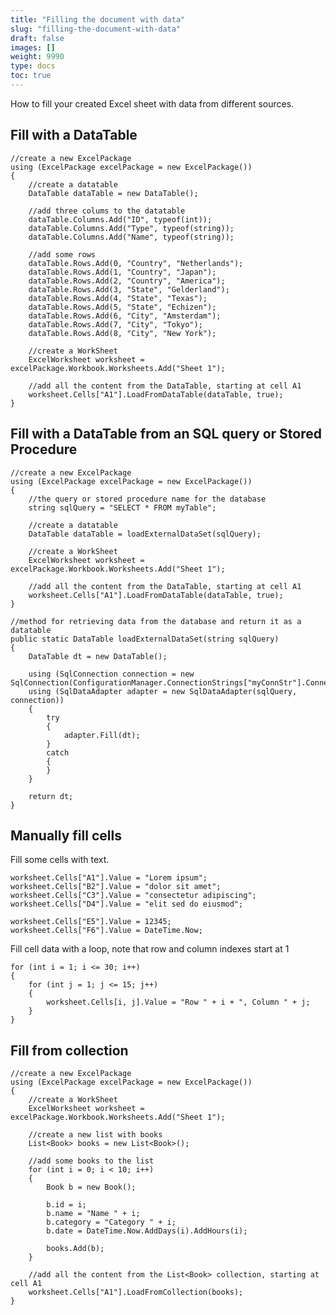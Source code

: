 ```yaml
---
title: "Filling the document with data"
slug: "filling-the-document-with-data"
draft: false
images: []
weight: 9990
type: docs
toc: true
---
```


How to fill your created Excel sheet with data from different sources.

## Fill with a DataTable
    //create a new ExcelPackage
    using (ExcelPackage excelPackage = new ExcelPackage())
    {
        //create a datatable
        DataTable dataTable = new DataTable();
    
        //add three colums to the datatable
        dataTable.Columns.Add("ID", typeof(int));
        dataTable.Columns.Add("Type", typeof(string));
        dataTable.Columns.Add("Name", typeof(string));
    
        //add some rows
        dataTable.Rows.Add(0, "Country", "Netherlands");
        dataTable.Rows.Add(1, "Country", "Japan");
        dataTable.Rows.Add(2, "Country", "America");
        dataTable.Rows.Add(3, "State", "Gelderland");
        dataTable.Rows.Add(4, "State", "Texas");
        dataTable.Rows.Add(5, "State", "Echizen");
        dataTable.Rows.Add(6, "City", "Amsterdam");
        dataTable.Rows.Add(7, "City", "Tokyo");
        dataTable.Rows.Add(8, "City", "New York");
    
        //create a WorkSheet
        ExcelWorksheet worksheet = excelPackage.Workbook.Worksheets.Add("Sheet 1");
    
        //add all the content from the DataTable, starting at cell A1
        worksheet.Cells["A1"].LoadFromDataTable(dataTable, true);
    }

## Fill with a DataTable from an SQL query or Stored Procedure
    //create a new ExcelPackage
    using (ExcelPackage excelPackage = new ExcelPackage())
    {
        //the query or stored procedure name for the database
        string sqlQuery = "SELECT * FROM myTable";
    
        //create a datatable
        DataTable dataTable = loadExternalDataSet(sqlQuery);
    
        //create a WorkSheet
        ExcelWorksheet worksheet = excelPackage.Workbook.Worksheets.Add("Sheet 1");
    
        //add all the content from the DataTable, starting at cell A1
        worksheet.Cells["A1"].LoadFromDataTable(dataTable, true);
    }
    
    //method for retrieving data from the database and return it as a datatable
    public static DataTable loadExternalDataSet(string sqlQuery)
    {
        DataTable dt = new DataTable();
    
        using (SqlConnection connection = new SqlConnection(ConfigurationManager.ConnectionStrings["myConnStr"].ConnectionString))
        using (SqlDataAdapter adapter = new SqlDataAdapter(sqlQuery, connection))
        {
            try
            {
                adapter.Fill(dt);
            }
            catch
            {
            }
        }
    
        return dt;
    }

## Manually fill cells
Fill some cells with text.

    worksheet.Cells["A1"].Value = "Lorem ipsum";
    worksheet.Cells["B2"].Value = "dolor sit amet";
    worksheet.Cells["C3"].Value = "consectetur adipiscing";
    worksheet.Cells["D4"].Value = "elit sed do eiusmod";

    worksheet.Cells["E5"].Value = 12345;
    worksheet.Cells["F6"].Value = DateTime.Now;

Fill cell data with a loop, note that row and column indexes start at 1

    for (int i = 1; i <= 30; i++)
    {
        for (int j = 1; j <= 15; j++)
        {
            worksheet.Cells[i, j].Value = "Row " + i + ", Column " + j;
        }
    }

## Fill from collection
    //create a new ExcelPackage
    using (ExcelPackage excelPackage = new ExcelPackage())
    {
        //create a WorkSheet
        ExcelWorksheet worksheet = excelPackage.Workbook.Worksheets.Add("Sheet 1");
    
        //create a new list with books
        List<Book> books = new List<Book>();
        
        //add some books to the list
        for (int i = 0; i < 10; i++)
        {
            Book b = new Book();

            b.id = i;
            b.name = "Name " + i;
            b.category = "Category " + i;
            b.date = DateTime.Now.AddDays(i).AddHours(i);
   
            books.Add(b);
        }    
    
        //add all the content from the List<Book> collection, starting at cell A1
        worksheet.Cells["A1"].LoadFromCollection(books);
    }

